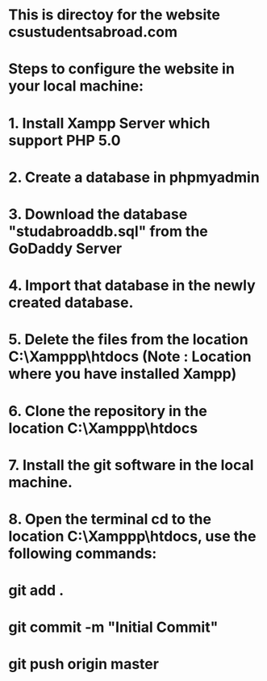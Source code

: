 # This is directoy for the website csustudentsabroad.com
# Steps to configure the website in your local machine:
#   1.  Install Xampp Server which support PHP 5.0
#   2.  Create a database in phpmyadmin 
#   3.  Download the database "studabroaddb.sql" from the GoDaddy Server
#   4.  Import that database in the newly created database. 
#   5.  Delete the files from the location C:\Xamppp\htdocs (Note : Location where you have installed Xampp)
#   6.  Clone the repository in the location C:\Xamppp\htdocs
#   7.  Install the git software in the local machine.
#   8.  Open the terminal cd to the location C:\Xamppp\htdocs, use the following commands:
#       git add . 
#       git commit -m "Initial Commit"
#       git push origin master


